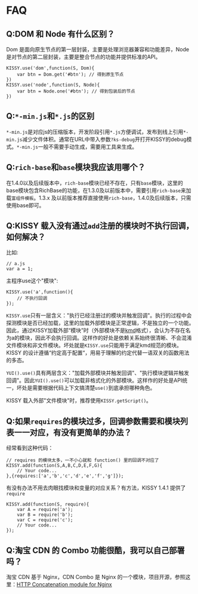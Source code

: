 # FAQ

## Q:DOM 和 Node 有什么区别？

Dom 是面向原生节点的第一层封装，主要是处理浏览器兼容和功能差异，Node 是对节点的第二层封装，主要是整合节点的功能并提供标准的API。

	KISSY.use('dom',function(S, Dom){
		var btn = Dom.get('#btn'); // 得到原生节点
	})
	KISSY.use('node',function(S, Node){
		var btn = Node.one('#btn'); // 得到包装后的节点
	})

## Q:`*-min.js`和`*.js`的区别

`*-min.js`是对应js的压缩版本，开发阶段引用`*.js`方便调试，发布到线上引用`*-min.js`减少文件体积。通常在URL中带入参数`?ks-debug`开打开KISSY的debug模式。`*-min.js`一般不需要手动生成，需要用工具来生成。

## Q:`rich-base`和`base`模块我应该用哪个？

在1.4.0以及后续版本中，`rich-base`模块已经不存在，只有`base`模块，这里的base模块包含RichBase的功能，在1.3.0及以前版本中，需要引用`rich-base`来加载`富组件模板`。1.3.x 及以前版本推荐直接使用`rich-base`，1.4.0及后续版本，只需使用base即可。

## Q:KISSY 载入没有通过`add`注册的模块时不执行回调，如何解决？

比如:

	// a.js
	var a = 1;

主程序use这个"模块":

	KISSY.use('a',function(){
		// 不执行回调	
	});

`KISSY.use`只有一层含义："执行已经注册过的模块并触发回调"。执行的过程中会探测模块是否已经加载，这里的加载外部模块是正常逻辑，不是独立的一个功能。因此，通过KISSY加载外部“模块”时（外部模块不是[kmd](kmd.html)格式），会认为不存在名为a的模块，因此不会执行回调。这样作的好处是依赖关系始终很清晰、不会混淆文件模块和非文件模块。坏处就是`KISSY.use`只能用于满足kmd规范的模块。KISSY 的设计遵循“约定高于配置“，用易于理解的约定代替一语双关的函数用法的多态。

`YUI().use()`具有两层含义："加载外部模块并触发回调"、"执行模块逻辑并触发回调"。因此`YUI().use()`可以加载非格式化的外部模块。这样作的好处是API统一，坏处是需要根据代码上下文搞清楚`use()`到底承担哪种角色。

KISSY 载入外部"文件模块"时，推荐使用`KISSY.getScript()`。

## Q:如果`requires`的模块过多，回调参数需要和模块列表一一对应，有没有更简单的办法？

经常看到这种代码：

	// requires 的模块太多，一不小心就和 function() 里的回调不对应了
	KISSY.add(function(S,A,B,C,D,E,F,G){
		// Your code...
	},{requires:['a','b','c','d','e','f','g']});

有没有办法不用去肉眼找模块和变量的对应关系？有方法，KISSY 1.4.1 提供了`require`

	KISSY.add(function(S, require){
		var A = require('a');
		var B = require('b');
		var C = require('c');
		// Your code...
	});

## Q:淘宝 CDN 的 Combo 功能很酷，我可以自己部署吗？

淘宝 CDN 基于 Nginx，CDN Combo 是 Nginx 的一个模块，项目开源，参照这里：[HTTP Concatenation module for Nginx](https://github.com/alibaba/nginx-http-concat)

